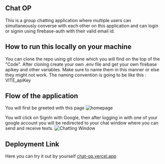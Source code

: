 ## Chat OP

This is a group chatting application where multiple users can simultaneously converse with each other on this application and can login or signin using firebase-auth with their valid email id.

## How to run this locally on your machine

You can clone the repo using git clone <repository link> which you will find on the top of the "Code".
After cloning create your own .env file and get your own firebase apikey and other variables. Make sure to name them in this manner or else they might not work.
The naming convention is going to be like this :
VITE_apiKey

## Flow of the application

You will first be greeted with this page
<img src='https://github.com/StarkArnab/Chat-Application/assets/101460680/fa043ab6-59da-4a10-8f52-de49ae61c7ad' alt = 'homepage' />

You will click on SignIn with Google, then after logging in with one of your google account you will be redirected to your chat window where you can send and receive texts.
<img  src='https://github.com/StarkArnab/Chat-Application/assets/101460680/4e7bbedf-eea1-4660-a304-1c223cdf369e'  alt ='Chatting Window'/>

## Deployment Link

Here you can try it out by yourself
<a href='https://chat-op.vercel.app/'>chat-op.vercel.app</a>
